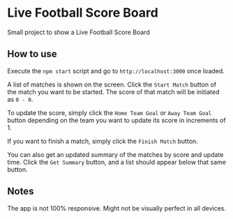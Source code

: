 # Live Football Score Board

Small project to show a Live Football Score Board

## How to use

Execute the `npm start` script and go to `http://localhost:3000` once loaded.

A list of matches is shown on the screen. Click the `Start Match` button of the match you want to be started. The score of that match will be initiated as `0 - 0`.

To update the score, simply click the `Home Team Goal` or `Away Team Goal` button depending on the team you want to update its score in increments of 1.

If you want to finish a match, simply click the `Finish Match` button.

You can also get an updated summary of the matches by score and update time. Click the `Get Summary` button, and a list should appear below that same button.

## Notes

The app is not 100% responsive. Might not be visually perfect in all devices.
